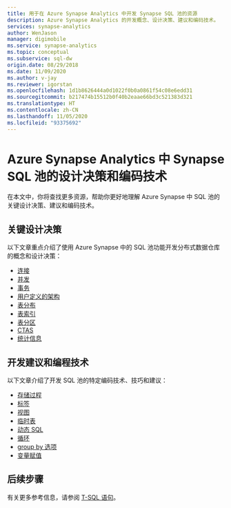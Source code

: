 ```yaml
---
title: 用于在 Azure Synapse Analytics 中开发 Synapse SQL 池的资源
description: Azure Synapse Analytics 的开发概念、设计决策、建议和编码技术。
services: synapse-analytics
author: WenJason
manager: digimobile
ms.service: synapse-analytics
ms.topic: conceptual
ms.subservice: sql-dw
origin.date: 08/29/2018
ms.date: 11/09/2020
ms.author: v-jay
ms.reviewer: igorstan
ms.openlocfilehash: 1d1b8626444a0d1022f0b0a0861f54c08e6edd31
ms.sourcegitcommit: b217474b15512b0f40b2eaae66bd3c521383d321
ms.translationtype: HT
ms.contentlocale: zh-CN
ms.lasthandoff: 11/05/2020
ms.locfileid: "93375692"
---
```

# <a name="design-decisions-and-coding-techniques-for-a-synapse-sql-pool-in-azure-synapse-analytics"></a>Azure Synapse Analytics 中 Synapse SQL 池的设计决策和编码技术 
 在本文中，你将查找更多资源，帮助你更好地理解 Azure Synapse 中 SQL 池的关键设计决策、建议和编码技术。

## <a name="key-design-decisions"></a>关键设计决策
以下文章重点介绍了使用 Azure Synapse 中的 SQL 池功能开发分布式数据仓库的概念和设计决策：

* [连接](sql-data-warehouse-connect-overview.md)
* [并发](resource-classes-for-workload-management.md)
* [事务](sql-data-warehouse-develop-transactions.md)
* [用户定义的架构](sql-data-warehouse-develop-user-defined-schemas.md)
* [表分布](sql-data-warehouse-tables-distribute.md)
* [表索引](sql-data-warehouse-tables-index.md)
* [表分区](sql-data-warehouse-tables-partition.md)
* [CTAS](sql-data-warehouse-develop-ctas.md)
* [统计信息](sql-data-warehouse-tables-statistics.md)

## <a name="development-recommendations-and-coding-techniques"></a>开发建议和编程技术
以下文章介绍了开发 SQL 池的特定编码技术、技巧和建议：

* [存储过程](sql-data-warehouse-develop-stored-procedures.md)
* [标签](sql-data-warehouse-develop-label.md)
* [视图](performance-tuning-materialized-views.md)
* [临时表](sql-data-warehouse-tables-temporary.md)
* [动态 SQL](sql-data-warehouse-develop-dynamic-sql.md)
* [循环](sql-data-warehouse-develop-loops.md)
* [group by 选项](sql-data-warehouse-develop-group-by-options.md)
* [变量赋值](sql-data-warehouse-develop-variable-assignment.md)

## <a name="next-steps"></a>后续步骤
有关更多参考信息，请参阅 [T-SQL 语句](sql-data-warehouse-reference-tsql-statements.md)。
